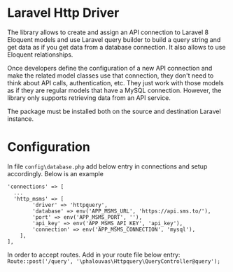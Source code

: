 # Laravel Http Driver
The library allows to create and assign an API connection to Laravel 8 Eloquent models and use Laravel query builder to build a query string and get data as if you get data from a database connection. It also allows to use Eloquent relationships.

Once developers define the configuration of a new API connection and make the related model classes use that connection, they don't need to think about API calls, authentication, etc. They just work with those models as if they are regular models that have a MySQL connection. However, the library only supports retrieving data from an API service.

The package must be installed both on the source and destination Laravel instance.

# Configuration
In file `config\database.php` add below entry in connections and setup accordingly. Below is an example

```
'connections' => [
  ...
  'http_msms' => [
        'driver' => 'httpquery',
        'database' => env('APP_MSMS_URL', 'https://api.sms.to/'),
        'port' => env('APP_MSMS_PORT', ''),
        'api_key' => env('APP_MSMS_API_KEY', 'api_key'),
        'connection' => env('APP_MSMS_CONNECTION', 'mysql'),
    ],
],
```

In order to accept routes.
Add in your route file below entry:
`Route::post('/query', '\phalouvas\Httpquery\QueryController@query');`
